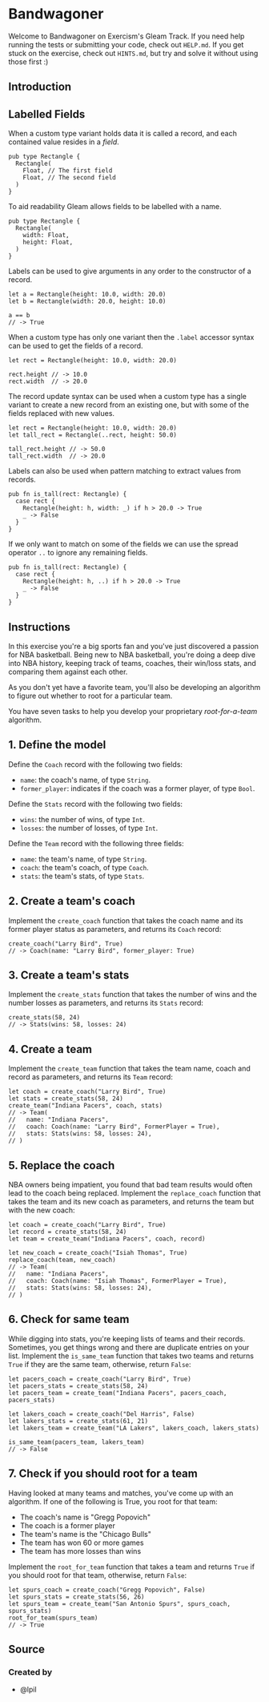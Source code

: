 # Bandwagoner

Welcome to Bandwagoner on Exercism's Gleam Track.
If you need help running the tests or submitting your code, check out `HELP.md`.
If you get stuck on the exercise, check out `HINTS.md`, but try and solve it without using those first :)

## Introduction

## Labelled Fields

When a custom type variant holds data it is called a record, and each contained value resides in a _field_.

```gleam
pub type Rectangle {
  Rectangle(
    Float, // The first field
    Float, // The second field
  )
}
```

To aid readability Gleam allows fields to be labelled with a name.

```gleam
pub type Rectangle {
  Rectangle(
    width: Float,
    height: Float,
  )
}
```

Labels can be used to give arguments in any order to the constructor of a record.

```gleam
let a = Rectangle(height: 10.0, width: 20.0)
let b = Rectangle(width: 20.0, height: 10.0)

a == b
// -> True
```

When a custom type has only one variant then the `.label` accessor syntax can be used to get the fields of a record.

```gleam
let rect = Rectangle(height: 10.0, width: 20.0)

rect.height // -> 10.0
rect.width  // -> 20.0
```

The record update syntax can be used when a custom type has a single variant to create a new record from an existing one, but with some of the fields replaced with new values.

```gleam
let rect = Rectangle(height: 10.0, width: 20.0)
let tall_rect = Rectangle(..rect, height: 50.0)

tall_rect.height // -> 50.0
tall_rect.width  // -> 20.0
```

Labels can also be used when pattern matching to extract values from records.

```gleam
pub fn is_tall(rect: Rectangle) {
  case rect {
    Rectangle(height: h, width: _) if h > 20.0 -> True
    _ -> False
  }
}
```

If we only want to match on some of the fields we can use the spread operator `..` to ignore any remaining fields.

```gleam
pub fn is_tall(rect: Rectangle) {
  case rect {
    Rectangle(height: h, ..) if h > 20.0 -> True
    _ -> False
  }
}
```

## Instructions

In this exercise you're a big sports fan and you've just discovered a passion for NBA basketball. Being new to NBA basketball, you're doing a deep dive into NBA history, keeping track of teams, coaches, their win/loss stats, and comparing them against each other.

As you don't yet have a favorite team, you'll also be developing an algorithm to figure out whether to root for a particular team.

You have seven tasks to help you develop your proprietary _root-for-a-team_ algorithm.

## 1. Define the model

Define the `Coach` record with the following two fields:

- `name`: the coach's name, of type `String`.
- `former_player`: indicates if the coach was a former player, of type `Bool`.

Define the `Stats` record with the following two fields:

- `wins`: the number of wins, of type `Int`.
- `losses`: the number of losses, of type `Int`.

Define the `Team` record with the following three fields:

- `name`: the team's name, of type `String`.
- `coach`: the team's coach, of type `Coach`.
- `stats`: the team's stats, of type `Stats`.

## 2. Create a team's coach

Implement the `create_coach` function that takes the coach name and its former player status as parameters, and returns its `Coach` record:

```gleam
create_coach("Larry Bird", True)
// -> Coach(name: "Larry Bird", former_player: True)
```

## 3. Create a team's stats

Implement the `create_stats` function that takes the number of wins and the number losses as parameters, and returns its `Stats` record:

```gleam
create_stats(58, 24)
// -> Stats(wins: 58, losses: 24)
```

## 4. Create a team

Implement the `create_team` function that takes the team name, coach and record as parameters, and returns its `Team` record:

```gleam
let coach = create_coach("Larry Bird", True)
let stats = create_stats(58, 24)
create_team("Indiana Pacers", coach, stats)
// -> Team(
//   name: "Indiana Pacers",
//   coach: Coach(name: "Larry Bird", FormerPlayer = True),
//   stats: Stats(wins: 58, losses: 24),
// ) 
```

## 5. Replace the coach

NBA owners being impatient, you found that bad team results would often lead to the coach being replaced. Implement the `replace_coach` function that takes the team and its new coach as parameters, and returns the team but with the new coach:

```gleam
let coach = create_coach("Larry Bird", True)
let record = create_stats(58, 24)
let team = create_team("Indiana Pacers", coach, record)

let new_coach = create_coach("Isiah Thomas", True)
replace_coach(team, new_coach)
// -> Team(
//   name: "Indiana Pacers",
//   coach: Coach(name: "Isiah Thomas", FormerPlayer = True),
//   stats: Stats(wins: 58, losses: 24),
// ) 
```

## 6. Check for same team

While digging into stats, you're keeping lists of teams and their records. Sometimes, you get things wrong and there are duplicate entries on your list. Implement the `is_same_team` function that takes two teams and returns `True` if they are the same team, otherwise, return `False`:

```gleam
let pacers_coach = create_coach("Larry Bird", True)
let pacers_stats = create_stats(58, 24)
let pacers_team = create_team("Indiana Pacers", pacers_coach, pacers_stats)

let lakers_coach = create_coach("Del Harris", False)
let lakers_stats = create_stats(61, 21)
let lakers_team = create_team("LA Lakers", lakers_coach, lakers_stats)

is_same_team(pacers_team, lakers_team)
// -> False
```

## 7. Check if you should root for a team

Having looked at many teams and matches, you've come up with an algorithm. If one of the following is True, you root for that team:

- The coach's name is "Gregg Popovich"
- The coach is a former player
- The team's name is the "Chicago Bulls"
- The team has won 60 or more games
- The team has more losses than wins

Implement the `root_for_team` function that takes a team and returns `True` if you should root for that team, otherwise, return `False`:

```gleam
let spurs_coach = create_coach("Gregg Popovich", False)
let spurs_stats = create_stats(56, 26)
let spurs_team = create_team("San Antonio Spurs", spurs_coach, spurs_stats)
root_for_team(spurs_team)
// -> True
```

## Source

### Created by

- @lpil